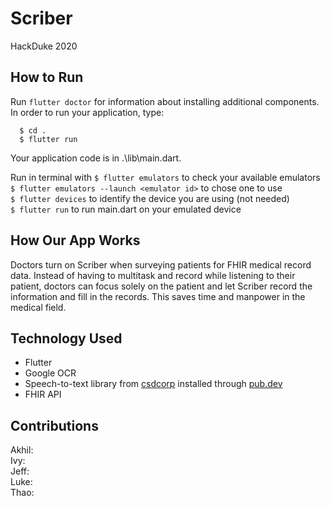 # Scriber
HackDuke 2020

## How to Run
Run ```flutter doctor``` for information about installing additional components.  
In order to run your application, type:
```
  $ cd .
  $ flutter run
```
Your application code is in .\lib\main.dart.  

Run in terminal with
```$ flutter emulators``` to check your available emulators  
```$ flutter emulators --launch <emulator id>``` to chose one to use  
```$ flutter devices``` to identify the device you are using (not needed)  
```$ flutter run``` to run main.dart on your emulated device

## How Our App Works
Doctors turn on Scriber when surveying patients for FHIR medical record data. Instead of having to multitask and record while listening to their patient, doctors can focus solely on the patient and let Scriber record the information and fill in the records. This saves time and manpower in the medical field. 

## Technology Used
- Flutter
- Google OCR
- Speech-to-text library from [csdcorp](https://pub.dev/packages/speech_to_text) installed through [pub.dev](https://flutter.dev/docs/development/packages-and-plugins/using-packages)
- FHIR API

## Contributions
Akhil:  
Ivy:  
Jeff:  
Luke:  
Thao:  
